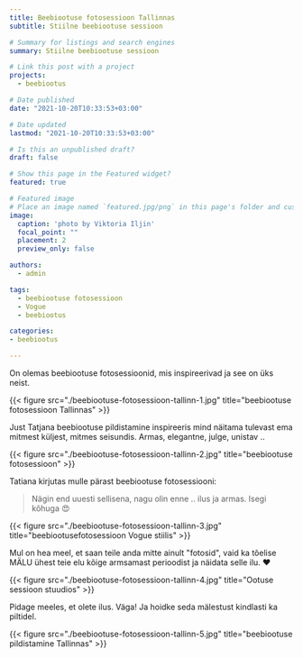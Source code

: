 ```yaml
---
title: Beebiootuse fotosessioon Tallinnas
subtitle: Stiilne beebiootuse sessioon

# Summary for listings and search engines
summary: Stiilne beebiootuse sessioon

# Link this post with a project
projects: 
  - beebiootus

# Date published
date: "2021-10-20T10:33:53+03:00"

# Date updated
lastmod: "2021-10-20T10:33:53+03:00"

# Is this an unpublished draft?
draft: false

# Show this page in the Featured widget?
featured: true

# Featured image
# Place an image named `featured.jpg/png` in this page's folder and customize its options here.
image:
  caption: 'photo by Viktoria Iljin'
  focal_point: ""
  placement: 2
  preview_only: false

authors:
  - admin

tags:
  - beebiootuse fotosessioon
  - Vogue
  - beebiootus

categories:
- beebiootus

---
```

On olemas beebiootuse fotosessioonid, mis inspireerivad ja see on üks neist.

{{< figure src="./beebiootuse-fotosessioon-tallinn-1.jpg" title="beebiootuse fotosessioon Tallinnas" >}}

Just Tatjana beebiootuse pildistamine inspireeris mind näitama tulevast ema mitmest küljest, mitmes seisundis. Armas, elegantne, julge, unistav ..

{{< figure src="./beebiootuse-fotosessioon-tallinn-2.jpg" title="beebiootuse fotosessioon" >}}

Tatiana kirjutas mulle pärast beebiootuse fotosessiooni:

> Nägin end uuesti sellisena, nagu olin enne .. ilus ja armas. Isegi kõhuga 😍

{{< figure src="./beebiootuse-fotosessioon-tallinn-3.jpg" title="beebiootusefotosessioon Vogue stiilis" >}}

Mul on hea meel, et saan teile anda mitte ainult "fotosid", vaid ka tõelise MÄLU ühest teie elu kõige armsamast perioodist ja näidata selle ilu. ♥ ️

{{< figure src="./beebiootuse-fotosessioon-tallinn-4.jpg" title="Ootuse sessioon stuudios" >}}

Pidage meeles, et olete ilus. Väga! Ja hoidke seda mälestust kindlasti ka piltidel.

{{< figure src="./beebiootuse-fotosessioon-tallinn-5.jpg" title="beebiootuse pildistamine Tallinnas" >}}
